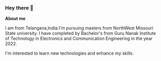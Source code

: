 ### Hey there 👋

<!--
**RakshithaBoddireddy/RakshithaBoddireddy** is a ✨ _special_ ✨ repository because its `README.md` (this file) appears on your GitHub profile.

Here are some ideas to get you started:

- 🔭 I’m currently working on ...
- 🌱 I’m currently learning ...
- 👯 I’m looking to collaborate on ...
- 🤔 I’m looking for help with ...
- 💬 Ask me about ...
- 📫 How to reach me: ...
- 😄 Pronouns: ...
- ⚡ Fun fact: ...
-->
**About me**

I am from Telangana,India.I'm pursuing masters from NorthWest Missouri State university. I have completed by Bachelor's from Guru Nanak Institute of Technology in Electronics and Communication Engineering in the year 2022.

I'm interested to learn new technologies and enhance my skills.